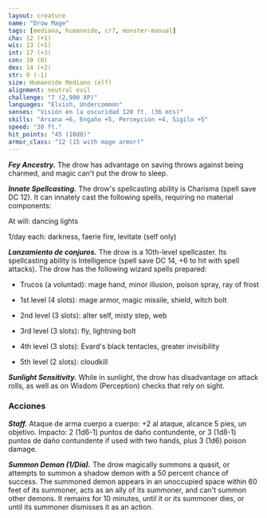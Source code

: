 ```yaml
---
layout: creature
name: "Drow Mage"
tags: [mediana, humanoide, cr7, monster-manual]
cha: 12 (+1)
wis: 13 (+1)
int: 17 (+3)
con: 10 (0)
dex: 14 (+2)
str: 9 (-1)
size: Humanoide Mediano (elf)
alignment: neutral evil
challenge: "7 (2,900 XP)"
languages: "Elvish, Undercommon"
senses: "Visión en la oscuridad 120 ft. (36 mts)"
skills: "Arcana +6, Engaño +5, Percepción +4, Sigilo +5"
speed: "30 ft."
hit_points: "45 (10d8)"
armor_class: "12 (15 with mage armor)"
---
```


***Fey Ancestry.*** The drow has advantage on saving throws against being charmed, and magic can't put the drow to sleep.

***Innate Spellcasting.*** The drow's spellcasting ability is Charisma (spell save DC 12). It can innately cast the following spells, requiring no material components:

At will: dancing lights

1/day each: darkness, faerie fire, levitate (self only)

***Lanzamiento de conjuros.*** The drow is a 10th-level spellcaster. Its spellcasting ability is Intelligence (spell save DC 14, +6 to hit with spell attacks). The drow has the following wizard spells prepared:

* Trucos (a voluntad): mage hand, minor illusion, poison spray, ray of frost

* 1st level (4 slots): mage armor, magic missile, shield, witch bolt

* 2nd level (3 slots): alter self, misty step, web

* 3rd level (3 slots): fly, lightning bolt

* 4th level (3 slots): Evard's black tentacles, greater invisibility

* 5th level (2 slots): cloudkill

***Sunlight Sensitivity.*** While in sunlight, the drow has disadvantage on attack rolls, as well as on Wisdom (Perception) checks that rely on sight.

### Acciones

***Staff.*** Ataque de arma cuerpo a cuerpo: +2 al ataque, alcance 5 pies, un objetivo. Impacto: 2 (1d6-1) puntos de daño contundente, or 3 (1d8-1) puntos de daño contundente if used with two hands, plus 3 (1d6) poison damage.

***Summon Demon (1/Día).*** The drow magically summons a quasit, or attempts to summon a shadow demon with a 50 percent chance of success. The summoned demon appears in an unoccupied space within 60 feet of its summoner, acts as an ally of its summoner, and can't summon other demons. It remains for 10 minutes, until it or its summoner dies, or until its summoner dismisses it as an action.